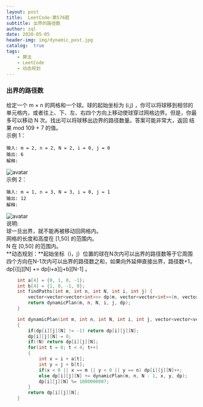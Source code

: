 ```yaml
---
layout: post
title:  LeetCode-第576题
subtitle: 出界的路径数
author: zql
date: 2020-05-05
header-img: img/dynamic_post.jpg
catalog:  true
tags:
    - 算法
    - LeetCode
    - 动态规划
---
```

### 出界的路径数  
给定一个 m × n 的网格和一个球。球的起始坐标为 (i,j) ，你可以将球移到相邻的单元格内，或者往上、下、左、右四个方向上移动使球穿过网格边界。但是，你最多可以移动 N 次。找出可以将球移出边界的路径数量。答案可能非常大，返回 结果 mod 109 + 7 的值。  
示例 1：  
```
输入: m = 2, n = 2, N = 2, i = 0, j = 0
输出: 6
解释:
```
![avatar](https://assets.leetcode-cn.com/aliyun-lc-upload/uploads/2018/10/12/out_of_boundary_paths_1.png)  
示例 2：
```
输入: m = 1, n = 3, N = 3, i = 0, j = 1  
输出: 12  
解释:  
```
![avatar](https://assets.leetcode-cn.com/aliyun-lc-upload/uploads/2018/10/12/out_of_boundary_paths_2.png)  
说明:  
球一旦出界，就不能再被移动回网格内。  
网格的长度和高度在 [1,50] 的范围内。  
N 在 [0,50] 的范围内。  
**动态规划：**起始坐标（i，j）位置的球在N次内可以出界的路径数等于它周围四个方向在N-1次内可以出界的路径数之和，如果向外延伸直接出界，路径数+1，dp[i][j][N] += dp[i+a][j+b][N-1] 。
```c++
    int a[4] = {0, 1, 0, -1};
    int b[4] = {1, 0, -1, 0}; 
    int findPaths(int m, int n, int N, int i, int j) {
        vector<vector<vector<int>>> dp(m, vector<vector<int>>(n, vector<int>(N + 1, -1)));
        return dynamicPlan(m, n, N, i, j, dp);
    }

    int dynamicPlan(int m, int n, int N, int i, int j, vector<vector<vector<int>>>& dp)
    {
        if(dp[i][j][N] != -1) return dp[i][j][N];
        dp[i][j][N] = 0;
        if(!N) return dp[i][j][N];
        for(int t = 0; t < 4; t++)
        {
            int x = i + a[t];
            int y = j + b[t];
            if(x < 0 || x == m || y < 0 || y == n) dp[i][j][N]++;
            else dp[i][j][N] += dynamicPlan(m, n, N - 1, x, y, dp);
            dp[i][j][N] %= 1000000007;
        }
        return dp[i][j][N];
    }
```
